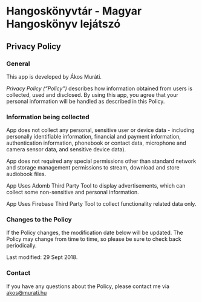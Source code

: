 # Hangoskönyvtár - Magyar Hangoskönyv lejátszó
## Privacy Policy

### General
This app is developed by Ákos Muráti.

*Privacy Policy (“Policy”)* describes how information obtained from users is collected, used and disclosed.
By using this app, you agree that your personal information will be handled as described in this Policy.

### Information being collected
App does not collect any personal, sensitive user or device data - including personally identifiable information,
financial and payment information, authentication information, phonebook or contact data, microphone and
camera sensor data, and sensitive device data).

App does not required any special permissions other than standard network and storage management permissions
to stream, download and store audiobook files.

App Uses Adomb Third Party Tool to display advertisements, which can collect some non-sensitive and personal
information.

App Uses Firebase Third Party Tool to collect functionality related data only.


### Changes to the Policy
If the Policy changes, the modification date below will be updated.
The Policy may change from time to time, so please be sure to check back periodically.

Last modified: 29 Sept 2018.

### Contact
If you have any questions about the Policy, please contact me via akos@murati.hu
